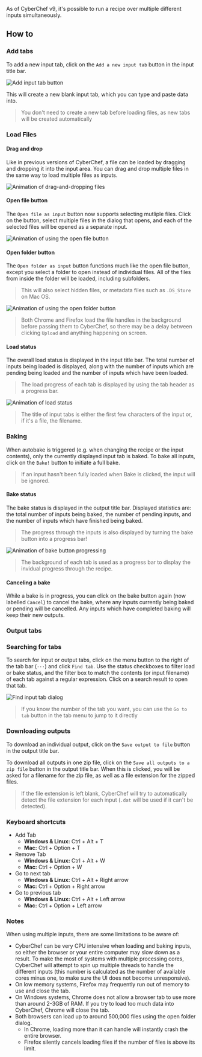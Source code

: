 As of CyberChef v9, it's possible to run a recipe over multiple different inputs simultaneously.

## How to
### Add tabs
To add a new input tab, click on the `Add a new input tab` button in the input title bar.

![Add input tab button](images/AddTabButton.png)

This will create a new blank input tab, which you can type and paste data into.
> You don't need to create a new tab before loading files, as new tabs will be created automatically

### Load Files
#### Drag and drop
Like in previous versions of CyberChef, a file can be loaded by dragging and dropping it into the input area. You can drag and drop multiple files in the same way to load multiple files as inputs.

![Animation of drag-and-dropping files](images/DragAndDrop.gif)

#### Open file button
The `Open file as input` button now supports selecting mutliple files. Click on the button, select multiple files in the dialog that opens, and each of the selected files will be opened as a separate input.

![Animation of using the open file button](images/OpenFile.gif)

#### Open folder button
The `Open folder as input` button functions much like the open file button, except you select a folder to open instead of individual files. All of the files from inside the folder will be loaded, including subfolders.
> This will also select hidden files, or metadata files such as `.DS_Store` on Mac OS.

![Animation of using the open folder button](images/OpenFolder.gif)

> Both Chrome and Firefox load the file handles in the background before passing them to CyberChef, so there may be a delay between clicking `Upload` and anything happening on screen.

#### Load status
The overall load status is displayed in the input title bar. The total number of inputs being loaded is displayed, along with the number of inputs which are pending being loaded and the number of inputs which have been loaded.
> The load progress of each tab is displayed by using the tab header as a progress bar.

![Animation of load status](images/TabLoadProgress.gif)

> The title of input tabs is either the first few characters of the input or, if it's a file, the filename.

### Baking
When autobake is triggered (e.g. when changing the recipe or the input contents), only the currently displayed input tab is baked.
To bake all inputs, click on the `Bake!` button to initiate a full bake.

> If an input hasn't been fully loaded when Bake is clicked, the input will be ignored.

#### Bake status
The bake status is displayed in the output title bar. Displayed statistics are: the total number of inputs being baked, the number of pending inputs, and the number of inputs which have finished being baked.
> The progress through the inputs is also displayed by turning the bake button into a progress bar!

![Animation of bake button progressing](images/bake.gif)

> The background of each tab is used as a progress bar to display the invidual progress through the recipe.

#### Canceling a bake
While a bake is in progress, you can click on the bake button again (now labelled `Cancel`) to cancel the bake, where any inputs currently being baked or pending will be cancelled. Any inputs which have completed baking will keep their new outputs.

### Output tabs


### Searching for tabs
To search for input or output tabs, click on the menu button to the right of the tab bar (`···`) and click `Find tab`. Use the status checkboxes to filter load or bake status, and the filter box to match the contents (or input filename) of each tab against a regular expression. Click on a search result to open that tab.

![Find input tab dialog](images/FindInputTab.png)

> If you know the number of the tab you want, you can use the `Go to tab` button in the tab menu to jump to it directly

### Downloading outputs
To download an individual output, click on the `Save output to file` button in the output title bar.

To download all outputs in one zip file, click on the `Save all outputs to a zip file` button in the output title bar. When this is clicked, you will be asked for a filename for the zip file, as well as a file extension for the zipped files.
> If the file extension is left blank, CyberChef will try to automatically detect the file extension for each input (`.dat` will be used if it can't be detected).

### Keyboard shortcuts
- Add Tab
    - **Windows & Linux:** Ctrl + Alt + T
    - **Mac:** Ctrl + Option + T
- Remove Tab
    - **Windows & Linux:** Ctrl + Alt + W
    - **Mac:** Ctrl + Option + W
- Go to next tab
    - **Windows & Linux:** Ctrl + Alt + Right arrow
    - **Mac:** Ctrl + Option + Right arrow
- Go to previous tab
    - **Windows & Linux:** Ctrl + Alt + Left arrow
    - **Mac:** Ctrl + Option + Left arrow

### Notes
When using multiple inputs, there are some limitations to be aware of:
- CyberChef can be very CPU intensive when loading and baking inputs, so either the browser or your entire computer may slow down as a result. To make the most of systems with multiple processing cores, CyberChef will attempt to spin up multiple threads to handle the different inputs (this number is calculated as the number of available cores minus one, to make sure the UI does not become unresponsive).
- On low memory systems, Firefox may frequently run out of memory to use and close the tab.
- On Windows systems, Chrome does not allow a browser tab to use more than around 2-3GB of RAM. If you try to load too much data into CyberChef, Chrome will close the tab.
- Both browsers can load up to around 500,000 files using the open folder dialog.
    - In Chrome, loading more than it can handle will instantly crash the entire browser.
    - Firefox silently cancels loading files if the number of files is above its limit.